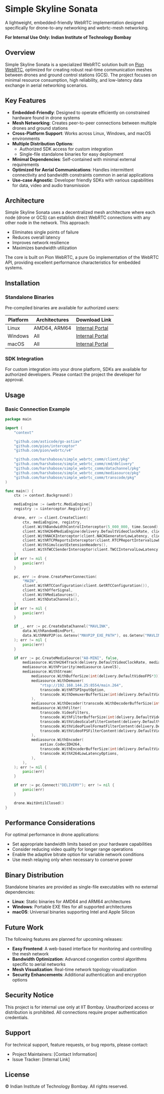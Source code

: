 # Simple Skyline Sonata

A lightweight, embedded-friendly WebRTC implementation designed specifically for drone-to-any networking and webrtc-mesh networking.

**For Internal Use Only: Indian Institute of Technology Bombay**

## Overview

Simple Skyline Sonata is a specialized WebRTC solution built on [Pion WebRTC](https://github.com/pion/webrtc), optimized for creating robust real-time communication meshes between drones and ground control stations (GCS). The project focuses on minimal resource consumption, high reliability, and low-latency data exchange in aerial networking scenarios.

## Key Features

- **Embedded-Friendly**: Designed to operate efficiently on constrained hardware found in drone systems
- **Mesh Networking**: Creates peer-to-peer connections between multiple drones and ground stations
- **Cross-Platform Support**: Works across Linux, Windows, and macOS environments
- **Multiple Distribution Options**:
  - Authorized SDK access for custom integration
  - Single-file standalone binaries for easy deployment
- **Minimal Dependencies**: Self-contained with minimal external requirements
- **Optimized for Aerial Communications**: Handles intermittent connectivity and bandwidth constraints common in aerial applications
- **Use-case Agnostic**: Developer friendly SDKs with various capabilities for data, video and audio transmission

## Architecture

Simple Skyline Sonata uses a decentralized mesh architecture where each node (drone or GCS) can establish direct WebRTC connections with any other node in the network. This approach:

- Eliminates single points of failure
- Reduces overall latency
- Improves network resilience
- Maximizes bandwidth utilization

The core is built on Pion WebRTC, a pure Go implementation of the WebRTC API, providing excellent performance characteristics for embedded systems.

## Installation

### Standalone Binaries

Pre-compiled binaries are available for authorized users:

| Platform | Architectures | Download Link |
|----------|---------------|--------------|
| Linux    | AMD64, ARM64  | [Internal Portal](#) |
| Windows  | All           | [Internal Portal](#) |
| macOS    | All           | [Internal Portal](#) |

### SDK Integration

For custom integration into your drone platform, SDKs are available for authorized developers. Please contact the project the developer for approval.

## Usage

### Basic Connection Example

```go
package main

import (
	"context"

	"github.com/asticode/go-astiav"
	"github.com/pion/interceptor"
	"github.com/pion/webrtc/v4"

	"github.com/harshabose/simple_webrtc_comm/client/pkg"
	"github.com/harshabose/simple_webrtc_comm/cmd/delivery"
	"github.com/harshabose/simple_webrtc_comm/datachannel/pkg"
	"github.com/harshabose/simple_webrtc_comm/mediasource/pkg"
	"github.com/harshabose/simple_webrtc_comm/transcode/pkg"
)

func main() {
	ctx := context.Background()

	mediaEngine := &webrtc.MediaEngine{}
	registry := &interceptor.Registry{}

	drone, err := client.CreateClient(
		ctx, mediaEngine, registry,
		client.WithBandwidthControlInterceptor(5_000_000, time.Second),
		client.WithH264MediaEngine(delivery.DefaultVideoClockRate, client.PacketisationMode1, client.ProfileLevelBaseline41, delivery.DefaultSPSBase64, delivery.DefaultPPSBase64),
		client.WithNACKInterceptor(client.NACKGeneratorLowLatency, client.NACKResponderLowLatency),
		client.WithRTCPReportsInterceptor(client.RTCPReportIntervalLowLatency),
		client.WithSimulcastExtensionHeaders(),
		client.WithTWCCSenderInterceptor(client.TWCCIntervalLowLatency),
	)
	if err != nil {
		panic(err)
	}

	pc, err := drone.CreatePeerConnection(
		"MAIN",
		client.WithRTCConfiguration(client.GetRTCConfiguration()),
		client.WithOfferSignal,
		client.WithMediaSources(),
		client.WithDataChannels(),
	)
	if err != nil {
		panic(err)
	}

	if _, err := pc.CreateDataChannel("MAVLINK",
		data.WithRandomBindPort,
		data.WithMAVP2P(os.Getenv("MAVP2P_EXE_PATH"), os.Getenv("MAVLINK_SERIAL")),
	); err != nil {
		panic(err)
	}

	if err := pc.CreateMediaSource("A8-MINI", false,
		mediasource.WithH264Track(delivery.DefaultVideoClockRate, mediasource.PacketisationMode1, mediasource.ProfileLevelBaseline41),
		mediasource.WithPriority(mediasource.Level5),
		mediasource.WithStream(
			mediasource.WithBufferSize(int(delivery.DefaultVideoFPS*3)),
			mediasource.WithDemuxer(
				"rtsp://192.168.144.25:8554/main.264",
				transcode.WithRTSPInputOption,
				transcode.WithDemuxerBufferSize(int(delivery.DefaultVideoFPS)*3),
			),
			mediasource.WithDecoder(transcode.WithDecoderBufferSize(int(delivery.DefaultVideoFPS)*3)),
			mediasource.WithFilter(
				transcode.VideoFilters,
				transcode.WithFilterBufferSize(int(delivery.DefaultVideoFPS)*3),
				transcode.WithVideoScaleFilterContent(delivery.DefaultVideoWidth, delivery.DefaultVideoHeight),
				transcode.WithVideoPixelFormatFilterContent(delivery.DefaultPixelFormat),
				transcode.WithVideoFPSFilterContent(delivery.DefaultVideoFPS),
			),
			mediasource.WithEncoder(
				astiav.CodecIDH264,
				transcode.WithEncoderBufferSize(int(delivery.DefaultVideoFPS)*3),
				transcode.WithX264LowLatencyOptions,
			),
		),
	); err != nil {
		panic(err)
	}

	if err := pc.Connect("DELIVERY"); err != nil {
		panic(err)
	}

	drone.WaitUntilClosed()
}

```

## Performance Considerations

For optimal performance in drone applications:

- Set appropriate bandwidth limits based on your hardware capabilities
- Consider reducing video quality for longer range operations
- Enable the adaptive bitrate option for variable network conditions
- Use mesh relaying only when necessary to conserve power

## Binary Distribution

Standalone binaries are provided as single-file executables with no external dependencies:

- **Linux**: Static binaries for AMD64 and ARM64 architectures
- **Windows**: Portable EXE files for all supported architectures
- **macOS**: Universal binaries supporting Intel and Apple Silicon

## Future Work

The following features are planned for upcoming releases:

- **Easy Frontend**: A web-based interface for monitoring and controlling the mesh network
- **Bandwidth Optimization**: Advanced congestion control algorithms specific to aerial networks
- **Mesh Visualization**: Real-time network topology visualization
- **Security Enhancements**: Additional authentication and encryption options

## Security Notice

This project is for internal use only at IIT Bombay. Unauthorized access or distribution is prohibited. All connections require proper authentication credentials.

## Support

For technical support, feature requests, or bug reports, please contact:

- Project Maintainers: [Contact Information]
- Issue Tracker: [Internal Link]

## License

© Indian Institute of Technology Bombay. All rights reserved.
